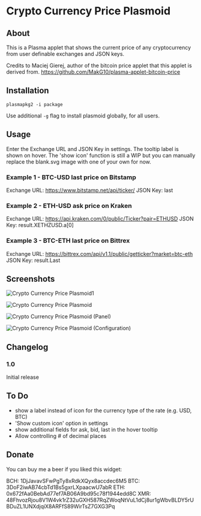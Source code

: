 # Crypto Currency Price Plasmoid

## About
This is a Plasma applet that shows the current price of any cryptocurrency from user definable exchanges and JSON keys.

Credits to Maciej Gierej, author of the bitcoin price applet that this applet is derived from.
https://github.com/MakG10/plasma-applet-bitcoin-price

## Installation
```
plasmapkg2 -i package
```

Use additional `-g` flag to install plasmoid globally, for all users.

## Usage
Enter the Exchange URL and JSON Key in settings. The tooltip label is shown on hover.
The 'show icon' function is still a WIP but you can manually replace the blank.svg image with one of your own for now.

### Example 1 - BTC-USD last price on Bitstamp
Exchange URL: https://www.bitstamp.net/api/ticker/
JSON Key: last

### Example 2 - ETH-USD ask price on Kraken
Exchange URL: https://api.kraken.com/0/public/Ticker?pair=ETHUSD
JSON Key: result.XETHZUSD.a[0]

### Example 3 - BTC-ETH last price on Bittrex
Exchange URL: https://bittrex.com/api/v1.1/public/getticker?market=btc-eth
JSON Key: result.Last

## Screenshots
![Crypto Currency Price Plasmoid1](https://raw.githubusercontent.com/spmdrd/plasma-applet-cryptocurrency-price/master/cryptocurrency-price-plasmoid1.png)

![Crypto Currency Price Plasmoid](https://raw.githubusercontent.com/spmdrd/plasma-applet-cryptocurrency-price/master/cryptocurrency-price-plasmoid2.png)

![Crypto Currency Price Plasmoid (Panel)](https://raw.githubusercontent.com/spmdrd/plasma-applet-cryptocurrency-price/master/cryptocurrency-price-panel.png)

![Crypto Currency Price Plasmoid (Configuration)](https://raw.githubusercontent.com/spmdrd/plasma-applet-cryptocurrency-price/master/cryptocurrency-price-config.png)

## Changelog

### 1.0
Initial release

## To Do
- show a label instead of icon for the currency type of the rate (e.g. USD, BTC)
- 'Show custom icon' option in settings
- show additional fields for ask, bid, last in the hover tooltip
- Allow controlling # of decimal places

## Donate
You can buy me a beer if you liked this widget:

BCH: 1DjJavavSFwPgTy8xRdkXQyx8accdec6M5
BTC: 3DoF2iwAB74cbTd1Bs5gxrLXpaacwU7abR
ETH: 0x672fAa0BebAd77ef7AB06A9bd95c78f1944edd8C 
XMR: 48FhvozRjou8V1W4vk1rZ32uGXH587RqZWoqNtVuL1dCj8ur1gWbvBLDY5rUBDuZL1UNXdjqiX8ARFfS89WirTsZ7GXG3Pq

